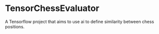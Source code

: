 # TensorChessEvaluator
A Tensorflow project that aims to use ai to define similarity between chess positions.
